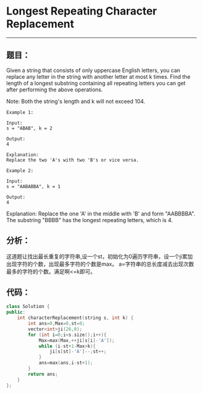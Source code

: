 # Longest Repeating Character Replacement
***
## 题目：
Given a string that consists of only uppercase English letters, you can replace any letter in the string with another letter at most k times. Find the length of a longest substring containing all repeating letters you can get after performing the above operations.

Note:
Both the string's length and k will not exceed 104.
```
Example 1:

Input:
s = "ABAB", k = 2

Output:
4

Explanation:
Replace the two 'A's with two 'B's or vice versa.
```
```
Example 2:

Input:
s = "AABABBA", k = 1

Output:
4
```
Explanation:
Replace the one 'A' in the middle with 'B' and form "AABBBBA".
The substring "BBBB" has the longest repeating letters, which is 4.
## 分析：
这道题让找出最长重复的字符串,设一个st，初始化为0遍历字符串，设一个ji累加出现字符的个数，出现最多字符的个数是max。
a=字符串的总长度减去出现次数最多的字符的个数。满足啊<=k即可。
## 代码：
```C++
class Solution {
public:
    int characterReplacement(string s, int k) {
        int ans=0,Max=0,st=0;
        vector<int>ji(26,0);
        for (int i=0;i<s.size();i++){
            Max=max(Max,++ji[s[i]-'A']);
            while (i-st+1-Max>k){
                ji[s[st]-'A']--;st++;
            }
            ans=max(ans,i-st+1);
        }
        return ans;
    }
};
